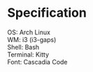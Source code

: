 # Specification

OS: Arch Linux   
WM: i3 (i3-gaps)   
Shell: Bash   
Terminal: Kitty    
Font: Cascadia Code    
